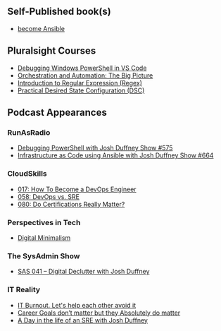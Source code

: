 <!-- ---
author:
  name: "Josh Duffney"
date: 2017-02-20
lastmod: 2020-07-15
linktitle: my work
toc: true
type: post
type: posts
title: my work
--- -->

## Self-Published book(s)

* [become Ansible](https://becomeansible.com/)

## Pluralsight Courses

* [Debugging Windows PowerShell in VS Code](https://www.pluralsight.com/courses/debugging-powershell-vs-code)
* [Orchestration and Automation: The Big Picture](https://www.pluralsight.com/courses/orchestration-automation-big-picture)
* [Introduction to Regular Expression (Regex)](https://www.pluralsight.com/courses/regular-expression-introduction)
* [Practical Desired State Configuration (DSC)](https://www.pluralsight.com/courses/practical-desired-state-configuration)

## Podcast Appearances

### RunAsRadio

* [Debugging PowerShell with Josh Duffney Show #575](http://runasradio.com/Shows/Show/575)
* [Infrastructure as Code using Ansible with Josh Duffney Show #664](http://runasradio.com/Shows/Show/664)

### CloudSkills

* [017: How To Become a DevOps Engineer](https://cloudskills.fm/017)
* [058: DevOps vs. SRE](https://cloudskills.fm/058)
* [080: Do Certifications Really Matter?](https://cloudskills.fm/080)

### Perspectives in Tech

* [Digital Minimalism](https://donjones.com/2020/07/21/listen-digital-minimalism/)

### The SysAdmin Show

* [SAS 041 – Digital Declutter with Josh Duffney](https://sysadminshow.com/sas041/)

### IT Reality

* [IT Burnout. Let's help each other avoid it](https://itr-it-reality.zencast.website/episodes/29)
* [Career Goals don’t matter but they Absolutely do matter](https://itr-it-reality.zencast.website/episodes/28)
* [A Day in the life of an SRE with Josh Duffney](https://itr-it-reality.zencast.website/episodes/23)